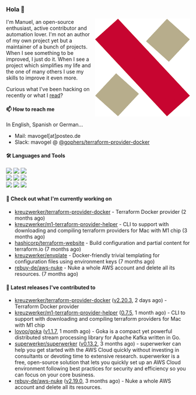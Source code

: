 ### Hola 👋

<img align="right" src="https://raw.githubusercontent.com/kreuzwerkerbot/kreuzwerkerbot/master/assets/xw.png" width="260">

I'm Manuel, an open-source enthusiast, active contributor and automation lover. I'm not an author of my own project 
yet but a maintainer of a bunch of projects. When I see something to be improved, I just do it. When I see a project
which simplifies my life and the one of many others I use my skills to improve it even more.

Curious what I've been hacking on recently or what I [read](https://www.goodreads.com/user/show/128554892-manuel-vogel)?

#### 📫 How to reach me
In English, Spanish or German...

- Mail: mavogel[at]posteo.de
- Slack: mavogel @ [@gophers/terraform-provider-docker](https://gophers.slack.com/archives/C01G9TN5V36)

#### 🛠 Languages and Tools
<p>

  <code><img width="10%" src="https://www.vectorlogo.zone/logos/golang/golang-horizontal.svg"></code>
  <code><img width="10%" src="https://www.vectorlogo.zone/logos/typescriptlang/typescriptlang-official.svg"></code>
  <code><img width="10%" src="https://www.vectorlogo.zone/logos/nodejs/nodejs-horizontal.svg"></code>
  <br />
  <code><img width="10%" src="https://www.vectorlogo.zone/logos/amazon_aws/amazon_aws-ar21.svg"></code>
  <code><img width="10%" src="https://www.vectorlogo.zone/logos/terraformio/terraformio-ar21.svg"></code>
  <code><img width="10%" src="https://www.vectorlogo.zone/logos/gnu_bash/gnu_bash-ar21.svg"></code>
  <br />
  <code><img width="10%" src="https://www.vectorlogo.zone/logos/kubernetes/kubernetes-ar21.svg"></code>
  <code><img width="10%" src="https://www.vectorlogo.zone/logos/docker/docker-ar21.svg"></code>
  <code><img width="10%" src="https://www.vectorlogo.zone/logos/containerdio/containerdio-ar21.svg"></code>
  <br />
 
</p>

#### 👷 Check out what I'm currently working on

- [kreuzwerker/terraform-provider-docker](https://github.com/kreuzwerker/terraform-provider-docker) - Terraform Docker provider (2 months ago)
- [kreuzwerker/m1-terraform-provider-helper](https://github.com/kreuzwerker/m1-terraform-provider-helper) - CLI to support with downloading and compiling terraform providers for Mac with M1 chip (3 months ago)
- [hashicorp/terraform-website](https://github.com/hashicorp/terraform-website) - Build configuration and partial content for terraform.io (7 months ago)
- [kreuzwerker/envplate](https://github.com/kreuzwerker/envplate) - Docker-friendly trivial templating for configuration files using environment keys (7 months ago)
- [rebuy-de/aws-nuke](https://github.com/rebuy-de/aws-nuke) - Nuke a whole AWS account and delete all its resources. (7 months ago)

#### 🔭 Latest releases I've contributed to

- [kreuzwerker/terraform-provider-docker](https://github.com/kreuzwerker/terraform-provider-docker) ([v2.20.3](https://github.com/kreuzwerker/terraform-provider-docker/releases/tag/v2.20.3), 2 days ago) - Terraform Docker provider
- [kreuzwerker/m1-terraform-provider-helper](https://github.com/kreuzwerker/m1-terraform-provider-helper) ([0.7.5](https://github.com/kreuzwerker/m1-terraform-provider-helper/releases/tag/0.7.5), 1 month ago) - CLI to support with downloading and compiling terraform providers for Mac with M1 chip
- [lovoo/goka](https://github.com/lovoo/goka) ([v1.1.7](https://github.com/lovoo/goka/releases/tag/v1.1.7), 1 month ago) - Goka is a compact yet powerful distributed stream processing library for Apache Kafka written in Go.
- [superwerker/superwerker](https://github.com/superwerker/superwerker) ([v0.13.2](https://github.com/superwerker/superwerker/releases/tag/v0.13.2), 3 months ago) - superwerker can help you get started with the AWS Cloud quickly without investing in consultants or devoting time to extensive research. superwerker is a free, open-source solution that lets you quickly set up an AWS Cloud environment following best practices for security and efficiency so you can focus on your core business. 
- [rebuy-de/aws-nuke](https://github.com/rebuy-de/aws-nuke) ([v2.19.0](https://github.com/rebuy-de/aws-nuke/releases/tag/v2.19.0), 3 months ago) - Nuke a whole AWS account and delete all its resources.



